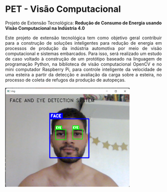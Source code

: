 # PET - Visão Computacional

Projeto de Extensão Tecnológica: **Redução de Consumo de Energia usando Visão Computacional na Indústria 4.0**

<p align="justify"> Este projeto de extensão tecnológica tem como objetivo geral contribuir para a construção de soluções inteligentes para redução de energia em processos de produção da indústria automotiva por meio de visão computacional e sistemas embarcados. Para isso, será realizado um estudo de caso voltado à construção de um protótipo baseado na linguagem de programação Python, na biblioteca de visão computacional OpenCV e no mini computador Raspberry Pi, para controle inteligente da velocidade de uma esteira a partir da detecção e avaliação da carga sobre a esteira, no processo de coleta de refugos da produção de autopeças.<br><br>

<img src="https://github.com/ribeirowski/PET_VisaoComputacional/blob/main/imagens/detection.png" alt="drawing" width="400" align="center"/>
